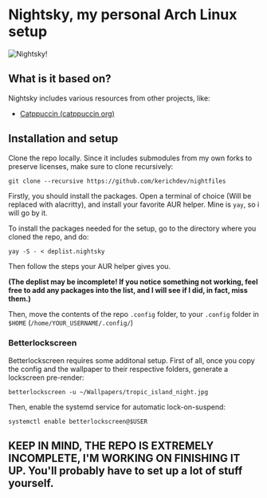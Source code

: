 # Nightsky, my personal Arch Linux setup
![Nightsky!](https://github.com/kerichdev/nightfiles/blob/main/banner.nightsky?raw=true "Nightsky Banner")

## What is it based on?
Nightsky includes various resources from other projects, like:
- [Catppuccin (catppuccin org)](https://github.com/catppuccin/catppuccin)

## Installation and setup
Clone the repo locally. Since it includes submodules from my own forks to preserve licenses, make sure to clone recursively:
```
git clone --recursive https://github.com/kerichdev/nightfiles
```
Firstly, you should install the packages. Open a terminal of choice (Will be replaced with alacritty), and install your favorite AUR helper. Mine is `yay`, so i will go by it.

To install the packages needed for the setup, go to the directory where you cloned the repo, and do:
```
yay -S - < deplist.nightsky
```
Then follow the steps your AUR helper gives you.

**(The deplist may be incomplete! If you notice something not working, feel free to add any packages into the list, and I will see if I did, in fact, miss them.)**

Then, move the contents of the repo `.config` folder, to your `.config` folder in `$HOME` (`/home/YOUR_USERNAME/.config/`)

### Betterlockscreen
Betterlockscreen requires some additonal setup. First of all, once you copy the config and the wallpaper to their respective folders, generate a lockscreen pre-render:
```
betterlockscreen -u ~/Wallpapers/tropic_island_night.jpg
```
Then, enable the systemd service for automatic lock-on-suspend:
```
systemctl enable betterlockscreen@$USER
```

## KEEP IN MIND, THE REPO IS EXTREMELY INCOMPLETE, I'M WORKING ON FINISHING IT UP. You'll probably have to set up a lot of stuff yourself.